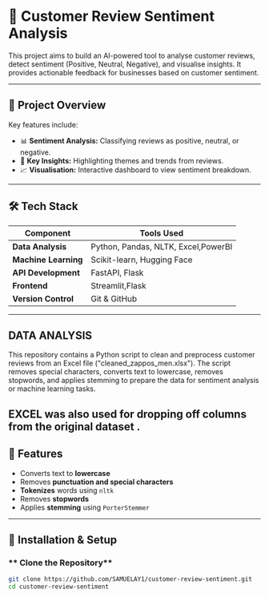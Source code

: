 # 📝 Customer Review Sentiment Analysis  
This project aims to build an AI-powered tool to analyse customer reviews, detect sentiment (Positive, Neutral, Negative), and visualise insights. It provides actionable feedback for businesses based on customer sentiment.

---

## 🚀 Project Overview
Key features include:
- 📊 **Sentiment Analysis:** Classifying reviews as positive, neutral, or negative.  
- 🔑 **Key Insights:** Highlighting themes and trends from reviews.  
- 📈 **Visualisation:** Interactive dashboard to view sentiment breakdown.  

---

## 🛠️ Tech Stack
| Component       | Tools Used            |
|-----------------|------------------------|
| **Data Analysis** | Python, Pandas, NLTK, Excel,PowerBI  |
| **Machine Learning** | Scikit-learn, Hugging Face |
| **API Development** | FastAPI, Flask      |
| **Frontend**    | Streamlit,Flask              |
| **Version Control** | Git & GitHub         |

---

## DATA ANALYSIS 

This repository contains a Python script to clean and preprocess customer reviews from an Excel file ("cleaned_zappos_men.xlsx"). The script removes special characters, converts text to lowercase, removes stopwords, and applies stemming to prepare the data for sentiment analysis or machine learning tasks.

## EXCEL was also used for dropping off columns from the original dataset .

## **📌 Features**
- Converts text to **lowercase**  
- Removes **punctuation and special characters**  
- **Tokenizes** words using `nltk`  
- Removes **stopwords**  
- Applies **stemming** using `PorterStemmer`  

---

## **🚀 Installation & Setup**  

### ** Clone the Repository**
```bash
git clone https://github.com/SAMUELAY1/customer-review-sentiment.git
cd customer-review-sentiment
